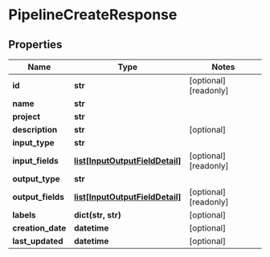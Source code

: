# PipelineCreateResponse

## Properties
Name | Type | Notes
------------ | ------------- | -------------
**id** | **str** | [optional] [readonly] 
**name** | **str** | 
**project** | **str** | 
**description** | **str** | [optional] 
**input_type** | **str** | 
**input_fields** | [**list[InputOutputFieldDetail]**](InputOutputFieldDetail.md) | [optional] [readonly] 
**output_type** | **str** | 
**output_fields** | [**list[InputOutputFieldDetail]**](InputOutputFieldDetail.md) | [optional] [readonly] 
**labels** | **dict(str, str)** | [optional] 
**creation_date** | **datetime** | [optional] 
**last_updated** | **datetime** | [optional] 


